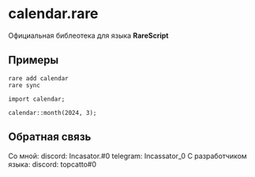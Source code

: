 # calendar.rare
Официальная библеотека для языка **RareScript**
## Примеры
```
rare add calendar
rare sync
```
```
import calendar;

calendar::month(2024, 3);
```
## Обратная связь 
Со мной: 
discord: Incasator.#0
telegram: Incassator_0
С разработчиком языка:
discord: topcatto#0


